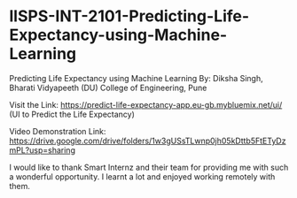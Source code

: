 # llSPS-INT-2101-Predicting-Life-Expectancy-using-Machine-Learning
Predicting Life Expectancy using Machine Learning 
By: Diksha Singh,
Bharati Vidyapeeth (DU) College of Engineering, Pune


Visit the Link: https://predict-life-expectancy-app.eu-gb.mybluemix.net/ui/
(UI to Predict the Life Expectancy)


Video Demonstration Link: https://drive.google.com/drive/folders/1w3gUSsTLwnp0jh05kDttb5FtETyDzmPL?usp=sharing


I would like to thank Smart Internz and their team for providing me with such a wonderful opportunity. 
I learnt a lot and enjoyed working remotely with them.
